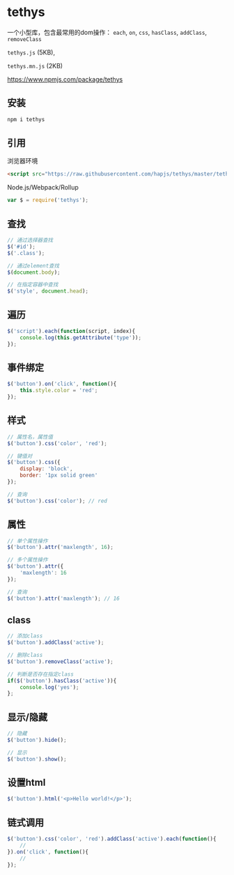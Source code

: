 # tethys 

一个小型库，包含最常用的dom操作： `each`, `on`, `css`, `hasClass`, `addClass`, `removeClass`

`tethys.js` (5KB), 

`tethys.mn.js` (2KB)

https://www.npmjs.com/package/tethys

## 安装

```bash
npm i tethys
```

## 引用

浏览器环境
```html
<script src="https://raw.githubusercontent.com/hapjs/tethys/master/tethys.min.js"></script>
```

Node.js/Webpack/Rollup

```js
var $ = require('tethys');
```

## 查找

```js
// 通过选择器查找
$('#id');
$('.class');

// 通过element查找
$(document.body);

// 在指定容器中查找
$('style', document.head);
```

## 遍历

```js
$('script').each(function(script, index){
    console.log(this.getAttribute('type'));
});
```

## 事件绑定

```js
$('button').on('click', function(){
    this.style.color = 'red';
});
```

## 样式

```js
// 属性名，属性值
$('button').css('color', 'red');

// 键值对
$('button').css({
    display: 'block',
    border: '1px solid green'
});

// 查询
$('button').css('color'); // red
```

## 属性

```js
// 单个属性操作
$('button').attr('maxlength', 16);

// 多个属性操作
$('button').attr({
    'maxlength': 16
});

// 查询
$('button').attr('maxlength'); // 16
```

## class

```js
// 添加class
$('button').addClass('active');

// 删除class
$('button').removeClass('active');

// 判断是否存在指定class
if($('button').hasClass('active')){
    console.log('yes');
};
```

## 显示/隐藏

```js
// 隐藏
$('button').hide();

// 显示
$('button').show();
```

## 设置html

```js
$('button').html('<p>Hello world!</p>');
```

## 链式调用

```js
$('button').css('color', 'red').addClass('active').each(function(){
    //
}).on('click', function(){
    //
});
```